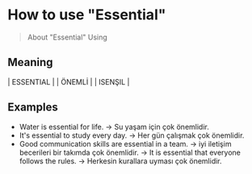 # How to use "Essential"

> About "Essential" Using

## Meaning
| ESSENTIAL |
| ÖNEMLİ    |
| ISENŞIL   |

## Examples
 - Water is essential for life. -> Su yaşam için çok önemlidir.
 - It's essential to study every day. -> Her gün çalışmak çok önemlidir.
 - Good communication skills are essential in a team. -> iyi iletişim becerileri bir takımda çok önemlidir.
 -> It is essential that everyone follows the rules. -> Herkesin kurallara uyması çok önemlidir.